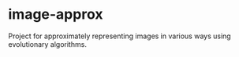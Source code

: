 # image-approx
Project for approximately representing images in various ways using evolutionary algorithms.
